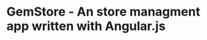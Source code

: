 GemStore - An store managment app written with Angular.js
=========================================================



